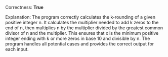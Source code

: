 Correctness: **True**

Explanation: 
The program correctly calculates the k-rounding of a given positive integer n. It calculates the multiplier needed to add k zeros to the end of n, then multiplies n by the multiplier divided by the greatest common divisor of n and the multiplier. This ensures that x is the minimum positive integer ending with k or more zeros in base 10 and divisible by n. The program handles all potential cases and provides the correct output for each input.